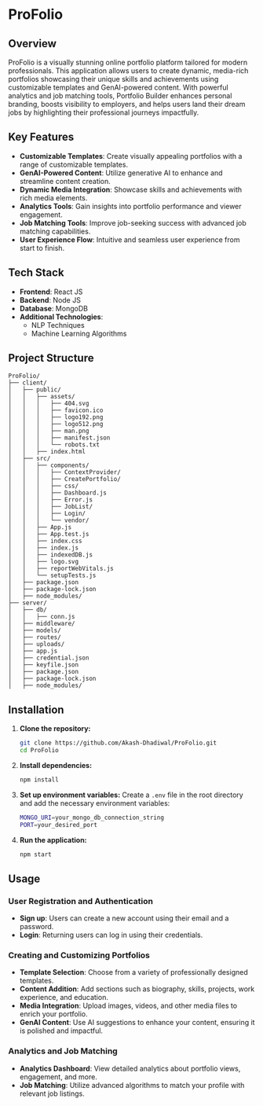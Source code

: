 # ProFolio

## Overview

ProFolio is a visually stunning online portfolio platform tailored for modern professionals. This application allows users to create dynamic, media-rich portfolios showcasing their unique skills and achievements using customizable templates and GenAI-powered content. With powerful analytics and job matching tools, Portfolio Builder enhances personal branding, boosts visibility to employers, and helps users land their dream jobs by highlighting their professional journeys impactfully.

## Key Features

- **Customizable Templates**: Create visually appealing portfolios with a range of customizable templates.
- **GenAI-Powered Content**: Utilize generative AI to enhance and streamline content creation.
- **Dynamic Media Integration**: Showcase skills and achievements with rich media elements.
- **Analytics Tools**: Gain insights into portfolio performance and viewer engagement.
- **Job Matching Tools**: Improve job-seeking success with advanced job matching capabilities.
- **User Experience Flow**: Intuitive and seamless user experience from start to finish.

## Tech Stack

- **Frontend**: React JS
- **Backend**: Node JS
- **Database**: MongoDB
- **Additional Technologies**:
  - NLP Techniques
  - Machine Learning Algorithms

## Project Structure

```
ProFolio/
├── client/
│   ├── public/
│   │   ├── assets/
│   │   │   ├── 404.svg
│   │   │   ├── favicon.ico
│   │   │   ├── logo192.png
│   │   │   ├── logo512.png
│   │   │   ├── man.png
│   │   │   ├── manifest.json
│   │   │   └── robots.txt
│   │   ├── index.html
│   ├── src/
│   │   ├── components/
│   │   │   ├── ContextProvider/
│   │   │   ├── CreatePortfolio/
│   │   │   ├── css/
│   │   │   ├── Dashboard.js
│   │   │   ├── Error.js
│   │   │   ├── JobList/
│   │   │   ├── Login/
│   │   │   └── vendor/
│   │   ├── App.js
│   │   ├── App.test.js
│   │   ├── index.css
│   │   ├── index.js
│   │   ├── indexedDB.js
│   │   ├── logo.svg
│   │   ├── reportWebVitals.js
│   │   └── setupTests.js
│   ├── package.json
│   ├── package-lock.json
│   ├── node_modules/
├── server/
│   ├── db/
│   │   ├── conn.js
│   ├── middleware/
│   ├── models/
│   ├── routes/
│   ├── uploads/
│   ├── app.js
│   ├── credential.json
│   ├── keyfile.json
│   ├── package.json
│   ├── package-lock.json
│   ├── node_modules/

```

## Installation

1. **Clone the repository:**
   ```sh
   git clone https://github.com/Akash-Dhadiwal/ProFolio.git
   cd ProFolio
   ```

2. **Install dependencies:**
   ```sh
   npm install
   ```

3. **Set up environment variables:**
   Create a `.env` file in the root directory and add the necessary environment variables:
   ```sh
   MONGO_URI=your_mongo_db_connection_string
   PORT=your_desired_port
   ```

4. **Run the application:**
   ```sh
   npm start
   ```

## Usage

### User Registration and Authentication

- **Sign up**: Users can create a new account using their email and a password.
- **Login**: Returning users can log in using their credentials.

### Creating and Customizing Portfolios

- **Template Selection**: Choose from a variety of professionally designed templates.
- **Content Addition**: Add sections such as biography, skills, projects, work experience, and education.
- **Media Integration**: Upload images, videos, and other media files to enrich your portfolio.
- **GenAI Content**: Use AI suggestions to enhance your content, ensuring it is polished and impactful.

### Analytics and Job Matching

- **Analytics Dashboard**: View detailed analytics about portfolio views, engagement, and more.
- **Job Matching**: Utilize advanced algorithms to match your profile with relevant job listings.

